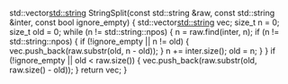 std::vector<std::string> StringSplit(const std::string &raw, const std::string &inter, const bool ignore_empty)
{
    std::vector<std::string> vec;
    size_t n = 0;
    size_t old = 0;
    while (n != std::string::npos)
    {
        n = raw.find(inter, n);
        if (n != std::string::npos)
        {
            if (!ignore_empty || n != old)
            {
                vec.push_back(raw.substr(old, n - old));
            }
            n += inter.size();
            old = n;
        }
    }
    if (!ignore_empty || old < raw.size())
    {
        vec.push_back(raw.substr(old, raw.size() - old));
    }
    return vec;
}